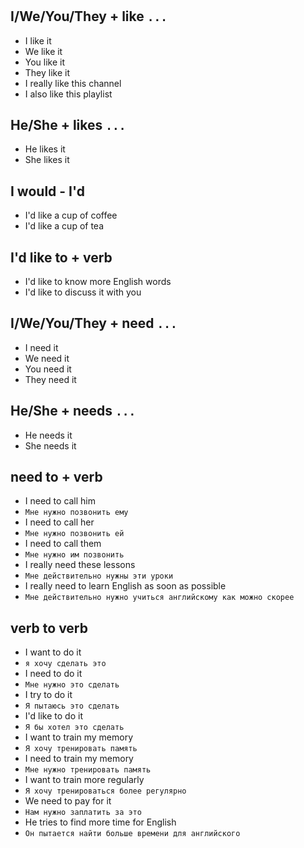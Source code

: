 #

## I/We/You/They + like `...`

* I like it
* We like it
* You like it
* They like it
* I really like this channel
* I also like this playlist

## He/She + likes `...`

* He likes it
* She likes it

## I would - I'd

* I'd like a cup of coffee
* I'd like a cup of tea

## I'd like to + verb

* I'd like to know more English words
* I'd like to discuss it with you

## I/We/You/They + need `...`

* I need it
* We need it
* You need it
* They need it

## He/She + needs `...`

* He needs it
* She needs it

## need to + verb

* I need to call him
* `Мне нужно позвонить ему`
* I need to call her
* `Мне нужно позвонить ей`
* I need to call them
* `Мне нужно им позвонить`
* I really need these lessons
* `Мне действительно нужны эти уроки`
* I really need to learn English as soon as possible
* `Мне действительно нужно учиться английскому как можно скорее`

## verb to verb

* I want to do it
* `я хочу сделать это`
* I need to do it
* `Мне нужно это сделать`
* I try to do it
* `Я пытаюсь это сделать`
* I'd like to do it
* `Я бы хотел это сделать`
* I want to train my memory
* `Я хочу тренировать память`
* I need to train my memory
* `Мне нужно тренировать память`
* I want to train more regularly
* `Я хочу тренироваться более регулярно`
* We need to pay for it
* `Нам нужно заплатить за это`
* He tries to find more time for English
* `Он пытается найти больше времени для английского`
